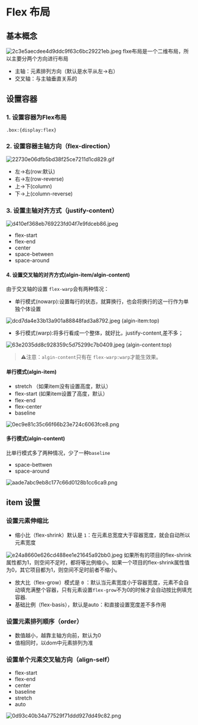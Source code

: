 # Flex 布局
## 基本概念

 ![2c3e5aecdee4d9ddc9f63c6bc29221eb.jpeg](/notes/CSS/Flex布局/static/Flex布局-1.png)
 flxe布局是一个二维布局，所以主要分两个方向进行布局
 
 - 主轴：元素排列方向（默认是水平从左->右）
 - 交叉轴：与主轴垂直关系的

## 设置容器
 ### 1. 设置容器为Flex布局
`.box:{display:flex}`
 ### 2. 设置容器主轴方向（flex-direction）

![22730e06dfb5bd38f25ce7211d1cd829.gif](/notes/CSS/Flex布局/static/Flex布局-2.gif)

 - 左->右(row:默认)
 - 右->左(row-reverse)
 - 上->下(column)
 - 下->上(column-reverse)
 
 ### 3. 设置主轴对齐方式（justify-content）

 ![d410ef368eb769223fd04f7e9fdceb86.jpeg](/notes/CSS/Flex布局/static/Flex布局-3.png)
 
- flex-start
- flex-end
- center
- space-between
- space-around

#### 4. 设置交叉轴的对齐方式(algin-item/algin-content)
由于交叉轴的设置 `flex-warp`会有两种情况：

- 单行模式(nowarp):设置每行的状态，就算换行，也会将换行的这一行作为单独个体设置

![dcd7da4e33b13a901a88848fad3a8792.jpeg](/notes/CSS/Flex布局/static/Flex布局-4.png)
(algin-item:top)

- 多行模式(warp):将多行看成一个整体，就好比，justify-content,差不多；

![63e2035dd8c928359c5d75299c7b0409.jpeg](/notes/CSS/Flex布局/static/Flex布局-5.png)
(algin-content:top)

> ⚠️注意：`algin-content`只有在 `flex-warp:warp`才能生效果。
#### 单行模式(algin-item)

- stretch （如果item没有设置高度，默认）
- flex-start (如果item设置了高度，默认）
- flex-end
- flex-center
- baseline

 ![0ec9e81c35c66f66b23e724c6063fce8.png](/notes/CSS/Flex布局/static/Flex布局-6.png)



#### 多行模式(algin-content)
比单行模式多了两种情况，少了一种`baseline`

- space-bettwen
- space-around

![aade7abc9eb8c177c66d0128b1cc6ca9.png](/notes/CSS/Flex布局/static/Flex布局-7.png)


## item 设置
### 设置元素伸缩比
- 缩小比（flex-shrink）默认是 `1`：在元素总宽度大于容器宽度，就会自动所以元素宽度

![e24a8660e626cd488ee1e21645a92bb0.jpeg](/notes/CSS/Flex布局/static/Flex布局-8.png)
如果所有的项目的flex-shrink属性都为1，则空间不足时，都将等比例缩小。如果一个项目的flex-shrink属性值为0，其它项目都为1，则空间不足时前者不缩小。
- 放大比（flex-grow）模式是 `0` ：默认当元素宽度小于容器宽度，元素不会自动填充满整个容器，只有元素设置`flex-grow`不为0的时候才会自动按比例填充容器.
- 基础比例（flex-basis），默认是auto：和直接设置宽度差不多作用



### 设置元素排列顺序（order）
- 数值越小，越靠主轴方向前，默认为0
- 值相同时，以dom中元素排列为准


### 设置单个元素交叉轴方向（align-self）
- flex-start
- flex-end
- center
- baseline
- stretch
- auto
 
![0d93c40b34a77529f71ddd927dd49c82.png](/notes/CSS/Flex布局/static/Flex布局-9.png)
   
